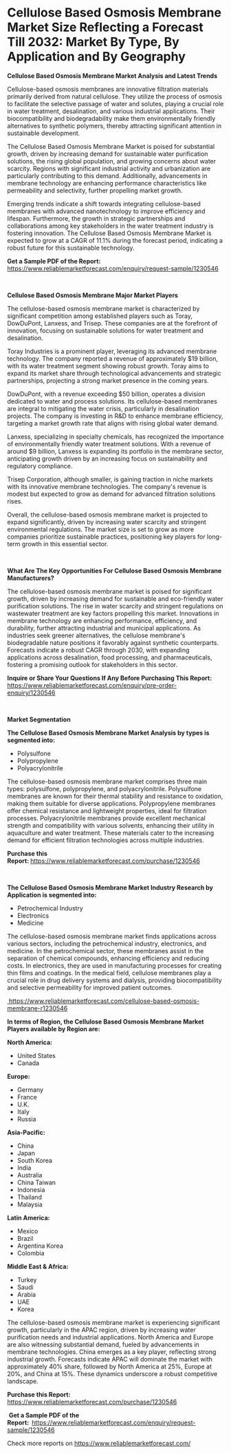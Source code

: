 <p><h1>Cellulose Based Osmosis Membrane Market Size Reflecting a Forecast Till 2032: Market By Type, By Application and By Geography</h1></p><p><strong>Cellulose Based Osmosis Membrane Market Analysis and Latest Trends</strong></p>
<p><p>Cellulose-based osmosis membranes are innovative filtration materials primarily derived from natural cellulose. They utilize the process of osmosis to facilitate the selective passage of water and solutes, playing a crucial role in water treatment, desalination, and various industrial applications. Their biocompatibility and biodegradability make them environmentally friendly alternatives to synthetic polymers, thereby attracting significant attention in sustainable development.</p><p>The Cellulose Based Osmosis Membrane Market is poised for substantial growth, driven by increasing demand for sustainable water purification solutions, the rising global population, and growing concerns about water scarcity. Regions with significant industrial activity and urbanization are particularly contributing to this demand. Additionally, advancements in membrane technology are enhancing performance characteristics like permeability and selectivity, further propelling market growth.</p><p>Emerging trends indicate a shift towards integrating cellulose-based membranes with advanced nanotechnology to improve efficiency and lifespan. Furthermore, the growth in strategic partnerships and collaborations among key stakeholders in the water treatment industry is fostering innovation. The Cellulose Based Osmosis Membrane Market is expected to grow at a CAGR of 11.1% during the forecast period, indicating a robust future for this sustainable technology.</p></p>
<p><strong>Get a Sample PDF of the Report:&nbsp;</strong> <a href="https://www.reliablemarketforecast.com/enquiry/request-sample/1230546?utm_campaign=3491&utm_medium=2&utm_source=Github&utm_content=ia&utm_term=03042025&utm_id=cellulose-based-osmosis-membrane">https://www.reliablemarketforecast.com/enquiry/request-sample/1230546</a></p>
<p>&nbsp;</p>
<p><strong>Cellulose Based Osmosis Membrane Major Market Players</strong></p>
<p><p>The cellulose-based osmosis membrane market is characterized by significant competition among established players such as Toray, DowDuPont, Lanxess, and Trisep. These companies are at the forefront of innovation, focusing on sustainable solutions for water treatment and desalination.</p><p>Toray Industries is a prominent player, leveraging its advanced membrane technology. The company reported a revenue of approximately $19 billion, with its water treatment segment showing robust growth. Toray aims to expand its market share through technological advancements and strategic partnerships, projecting a strong market presence in the coming years.</p><p>DowDuPont, with a revenue exceeding $50 billion, operates a division dedicated to water and process solutions. Its cellulose-based membranes are integral to mitigating the water crisis, particularly in desalination projects. The company is investing in R&D to enhance membrane efficiency, targeting a market growth rate that aligns with rising global water demand.</p><p>Lanxess, specializing in specialty chemicals, has recognized the importance of environmentally friendly water treatment solutions. With a revenue of around $9 billion, Lanxess is expanding its portfolio in the membrane sector, anticipating growth driven by an increasing focus on sustainability and regulatory compliance.</p><p>Trisep Corporation, although smaller, is gaining traction in niche markets with its innovative membrane technologies. The company's revenue is modest but expected to grow as demand for advanced filtration solutions rises.</p><p>Overall, the cellulose-based osmosis membrane market is projected to expand significantly, driven by increasing water scarcity and stringent environmental regulations. The market size is set to grow as more companies prioritize sustainable practices, positioning key players for long-term growth in this essential sector.</p></p>
<p>&nbsp;</p>
<p><strong>What Are The Key Opportunities For Cellulose Based Osmosis Membrane Manufacturers?</strong></p>
<p><p>The cellulose-based osmosis membrane market is poised for significant growth, driven by increasing demand for sustainable and eco-friendly water purification solutions. The rise in water scarcity and stringent regulations on wastewater treatment are key factors propelling this market. Innovations in membrane technology are enhancing performance, efficiency, and durability, further attracting industrial and municipal applications. As industries seek greener alternatives, the cellulose membrane's biodegradable nature positions it favorably against synthetic counterparts. Forecasts indicate a robust CAGR through 2030, with expanding applications across desalination, food processing, and pharmaceuticals, fostering a promising outlook for stakeholders in this sector.</p></p>
<p><strong>Inquire or Share Your Questions If Any Before Purchasing This Report:</strong> <a href="https://www.reliablemarketforecast.com/enquiry/pre-order-enquiry/1230546?utm_campaign=3491&utm_medium=2&utm_source=Github&utm_content=ia&utm_term=03042025&utm_id=cellulose-based-osmosis-membrane">https://www.reliablemarketforecast.com/enquiry/pre-order-enquiry/1230546</a></p>
<p>&nbsp;</p>
<p><strong>Market Segmentation</strong></p>
<p><strong>The Cellulose Based Osmosis Membrane Market Analysis by types is segmented into:</strong></p>
<p><ul><li>Polysulfone</li><li>Polypropylene</li><li>Polyacrylonitrile</li></ul></p>
<p><p>The cellulose-based osmosis membrane market comprises three main types: polysulfone, polypropylene, and polyacrylonitrile. Polysulfone membranes are known for their thermal stability and resistance to oxidation, making them suitable for diverse applications. Polypropylene membranes offer chemical resistance and lightweight properties, ideal for filtration processes. Polyacrylonitrile membranes provide excellent mechanical strength and compatibility with various solvents, enhancing their utility in aquaculture and water treatment. These materials cater to the increasing demand for efficient filtration technologies across multiple industries.</p></p>
<p><strong>Purchase this Report:&nbsp;</strong><a href="https://www.reliablemarketforecast.com/purchase/1230546?utm_campaign=3491&utm_medium=2&utm_source=Github&utm_content=ia&utm_term=03042025&utm_id=cellulose-based-osmosis-membrane">https://www.reliablemarketforecast.com/purchase/1230546</a></p>
<p>&nbsp;</p>
<p><strong>The Cellulose Based Osmosis Membrane Market Industry Research by Application is segmented into:</strong></p>
<p><ul><li>Petrochemical Industry</li><li>Electronics</li><li>Medicine</li></ul></p>
<p><p>The cellulose-based osmosis membrane market finds applications across various sectors, including the petrochemical industry, electronics, and medicine. In the petrochemical sector, these membranes assist in the separation of chemical compounds, enhancing efficiency and reducing costs. In electronics, they are used in manufacturing processes for creating thin films and coatings. In the medical field, cellulose membranes play a crucial role in drug delivery systems and dialysis, providing biocompatibility and selective permeability for improved patient outcomes.</p></p>
<p><a href="https://www.reliablemarketforecast.com/cellulose-based-osmosis-membrane-r1230546?utm_campaign=3491&utm_medium=2&utm_source=Github&utm_content=ia&utm_term=03042025&utm_id=cellulose-based-osmosis-membrane">&nbsp;https://www.reliablemarketforecast.com/cellulose-based-osmosis-membrane-r1230546</a></p>
<p><strong>In terms of Region, the Cellulose Based Osmosis Membrane Market Players available by Region are:</strong></p>
<p>
    <p> <strong> North America: </strong>
        <ul>
            <li>United States</li>
            <li>Canada</li>
        </ul>
        </p> 
    <p> <strong> Europe: </strong>
        <ul>
            <li>Germany</li>
            <li>France</li>
            <li>U.K.</li>
            <li>Italy</li>
            <li>Russia</li>
        </ul>
        </p> 
    <p> <strong> Asia-Pacific: </strong>
        <ul>
            <li>China</li>
            <li>Japan</li>
            <li>South Korea</li>
            <li>India</li>
            <li>Australia</li>
            <li>China Taiwan</li>
            <li>Indonesia</li>
            <li>Thailand</li>
            <li>Malaysia</li>
        </ul>
        </p> 
    <p> <strong> Latin America: </strong>
        <ul>
            <li>Mexico</li>
            <li>Brazil</li>
            <li>Argentina Korea</li>
            <li>Colombia</li>
        </ul>
        </p> 
    <p> <strong> Middle East & Africa: </strong>
        <ul>
            <li>Turkey</li>
            <li>Saudi</li>
            <li>Arabia</li>
            <li>UAE</li>
            <li>Korea</li>
        </ul>
    </p>
    </p>
<p><p>The cellulose-based osmosis membrane market is experiencing significant growth, particularly in the APAC region, driven by increasing water purification needs and industrial applications. North America and Europe are also witnessing substantial demand, fueled by advancements in membrane technologies. China emerges as a key player, reflecting strong industrial growth. Forecasts indicate APAC will dominate the market with approximately 40% share, followed by North America at 25%, Europe at 20%, and China at 15%. These dynamics underscore a robust competitive landscape.</p></p>
<p><strong>Purchase this Report: </strong><a href="https://www.reliablemarketforecast.com/purchase/1230546?utm_campaign=3491&utm_medium=2&utm_source=Github&utm_content=ia&utm_term=03042025&utm_id=cellulose-based-osmosis-membrane">https://www.reliablemarketforecast.com/purchase/1230546</a></p>
<p>&nbsp;<strong>Get a Sample PDF of the Report:&nbsp;&nbsp;</strong><a href="https://www.reliablemarketforecast.com/enquiry/request-sample/1230546?utm_campaign=3491&utm_medium=2&utm_source=Github&utm_content=ia&utm_term=03042025&utm_id=cellulose-based-osmosis-membrane">https://www.reliablemarketforecast.com/enquiry/request-sample/1230546</a></p>
<p><strong></strong></p>
<p>Check more reports on <a href="https://www.reliablemarketforecast.com/?utm_campaign=3491&utm_medium=2&utm_source=Github&utm_content=ia&utm_term=03042025&utm_id=cellulose-based-osmosis-membrane">https://www.reliablemarketforecast.com/</a></p>